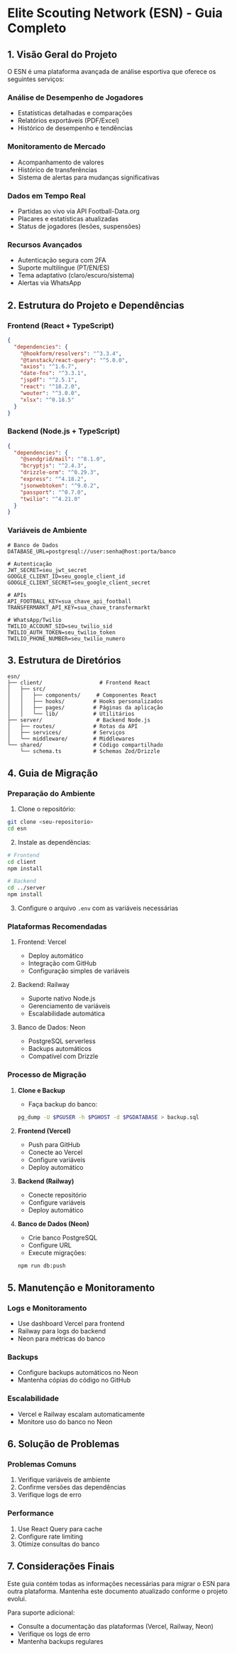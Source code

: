 # Elite Scouting Network (ESN) - Guia Completo

## 1. Visão Geral do Projeto

O ESN é uma plataforma avançada de análise esportiva que oferece os seguintes serviços:

### Análise de Desempenho de Jogadores
- Estatísticas detalhadas e comparações
- Relatórios exportáveis (PDF/Excel)
- Histórico de desempenho e tendências

### Monitoramento de Mercado
- Acompanhamento de valores
- Histórico de transferências
- Sistema de alertas para mudanças significativas

### Dados em Tempo Real
- Partidas ao vivo via API Football-Data.org
- Placares e estatísticas atualizadas
- Status de jogadores (lesões, suspensões)

### Recursos Avançados
- Autenticação segura com 2FA
- Suporte multilíngue (PT/EN/ES)
- Tema adaptativo (claro/escuro/sistema)
- Alertas via WhatsApp

## 2. Estrutura do Projeto e Dependências

### Frontend (React + TypeScript)
```json
{
  "dependencies": {
    "@hookform/resolvers": "^3.3.4",
    "@tanstack/react-query": "^5.0.0",
    "axios": "^1.6.7",
    "date-fns": "^3.3.1",
    "jspdf": "^2.5.1",
    "react": "^18.2.0",
    "wouter": "^3.0.0",
    "xlsx": "^0.18.5"
  }
}
```

### Backend (Node.js + TypeScript)
```json
{
  "dependencies": {
    "@sendgrid/mail": "^8.1.0",
    "bcryptjs": "^2.4.3",
    "drizzle-orm": "^0.29.3",
    "express": "^4.18.2",
    "jsonwebtoken": "^9.0.2",
    "passport": "^0.7.0",
    "twilio": "^4.21.0"
  }
}
```

### Variáveis de Ambiente
```env
# Banco de Dados
DATABASE_URL=postgresql://user:senha@host:porta/banco

# Autenticação
JWT_SECRET=seu_jwt_secret
GOOGLE_CLIENT_ID=seu_google_client_id
GOOGLE_CLIENT_SECRET=seu_google_client_secret

# APIs
API_FOOTBALL_KEY=sua_chave_api_football
TRANSFERMARKT_API_KEY=sua_chave_transfermarkt

# WhatsApp/Twilio
TWILIO_ACCOUNT_SID=seu_twilio_sid
TWILIO_AUTH_TOKEN=seu_twilio_token
TWILIO_PHONE_NUMBER=seu_twilio_numero
```

## 3. Estrutura de Diretórios
```
esn/
├── client/                  # Frontend React
│   ├── src/
│   │   ├── components/     # Componentes React
│   │   ├── hooks/         # Hooks personalizados
│   │   ├── pages/         # Páginas da aplicação
│   │   └── lib/           # Utilitários
├── server/                 # Backend Node.js
│   ├── routes/            # Rotas da API
│   ├── services/          # Serviços
│   └── middleware/        # Middlewares
└── shared/                # Código compartilhado
    └── schema.ts          # Schemas Zod/Drizzle
```

## 4. Guia de Migração

### Preparação do Ambiente

1. Clone o repositório:
```bash
git clone <seu-repositorio>
cd esn
```

2. Instale as dependências:
```bash
# Frontend
cd client
npm install

# Backend
cd ../server
npm install
```

3. Configure o arquivo `.env` com as variáveis necessárias

### Plataformas Recomendadas

1. Frontend: Vercel
   - Deploy automático
   - Integração com GitHub
   - Configuração simples de variáveis

2. Backend: Railway
   - Suporte nativo Node.js
   - Gerenciamento de variáveis
   - Escalabilidade automática

3. Banco de Dados: Neon
   - PostgreSQL serverless
   - Backups automáticos
   - Compatível com Drizzle

### Processo de Migração

1. **Clone e Backup**
   - Faça backup do banco:
   ```bash
   pg_dump -U $PGUSER -h $PGHOST -d $PGDATABASE > backup.sql
   ```

2. **Frontend (Vercel)**
   - Push para GitHub
   - Conecte ao Vercel
   - Configure variáveis
   - Deploy automático

3. **Backend (Railway)**
   - Conecte repositório
   - Configure variáveis
   - Deploy automático

4. **Banco de Dados (Neon)**
   - Crie banco PostgreSQL
   - Configure URL
   - Execute migrações:
   ```bash
   npm run db:push
   ```

## 5. Manutenção e Monitoramento

### Logs e Monitoramento
- Use dashboard Vercel para frontend
- Railway para logs do backend
- Neon para métricas do banco

### Backups
- Configure backups automáticos no Neon
- Mantenha cópias do código no GitHub

### Escalabilidade
- Vercel e Railway escalam automaticamente
- Monitore uso do banco no Neon

## 6. Solução de Problemas

### Problemas Comuns
1. Verifique variáveis de ambiente
2. Confirme versões das dependências
3. Verifique logs de erro

### Performance
1. Use React Query para cache
2. Configure rate limiting
3. Otimize consultas do banco

## 7. Considerações Finais

Este guia contém todas as informações necessárias para migrar o ESN para outra plataforma. Mantenha este documento atualizado conforme o projeto evolui.

Para suporte adicional:
- Consulte a documentação das plataformas (Vercel, Railway, Neon)
- Verifique os logs de erro
- Mantenha backups regulares
